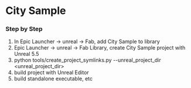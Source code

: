 # City Sample

### Step by Step
1. In Epic Launcher -> unreal -> Fab, add City Sample to library [](https://www.fab.com/listings/4898e707-7855-404b-af0e-a505ee690e68)
2. Epic Launcher -> unreal -> Fab Library, create City Sample project with Unreal 5.5
3. python tools/create_project_symlinks.py --unreal_project_dir <unreal_project_dir>
4. build project with Unreal Editor
5. build standalone executable, etc